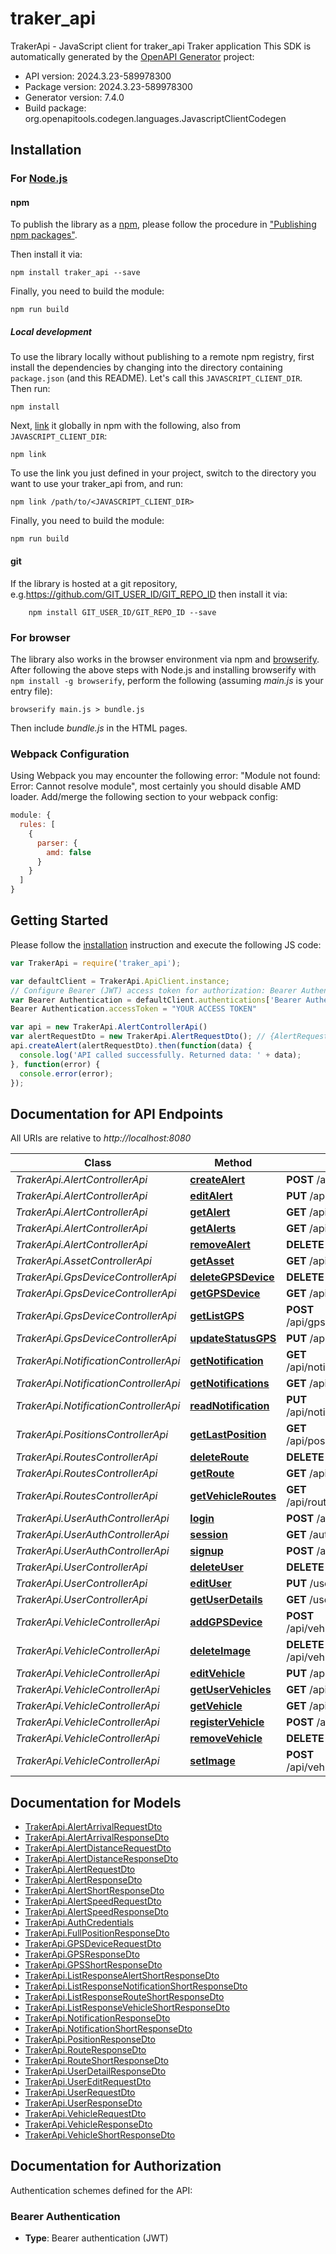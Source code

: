 # traker_api

TrakerApi - JavaScript client for traker_api
Traker application
This SDK is automatically generated by the [OpenAPI Generator](https://openapi-generator.tech) project:

- API version: 2024.3.23-589978300
- Package version: 2024.3.23-589978300
- Generator version: 7.4.0
- Build package: org.openapitools.codegen.languages.JavascriptClientCodegen

## Installation

### For [Node.js](https://nodejs.org/)

#### npm

To publish the library as a [npm](https://www.npmjs.com/), please follow the procedure in ["Publishing npm packages"](https://docs.npmjs.com/getting-started/publishing-npm-packages).

Then install it via:

```shell
npm install traker_api --save
```

Finally, you need to build the module:

```shell
npm run build
```

##### Local development

To use the library locally without publishing to a remote npm registry, first install the dependencies by changing into the directory containing `package.json` (and this README). Let's call this `JAVASCRIPT_CLIENT_DIR`. Then run:

```shell
npm install
```

Next, [link](https://docs.npmjs.com/cli/link) it globally in npm with the following, also from `JAVASCRIPT_CLIENT_DIR`:

```shell
npm link
```

To use the link you just defined in your project, switch to the directory you want to use your traker_api from, and run:

```shell
npm link /path/to/<JAVASCRIPT_CLIENT_DIR>
```

Finally, you need to build the module:

```shell
npm run build
```

#### git

If the library is hosted at a git repository, e.g.https://github.com/GIT_USER_ID/GIT_REPO_ID
then install it via:

```shell
    npm install GIT_USER_ID/GIT_REPO_ID --save
```

### For browser

The library also works in the browser environment via npm and [browserify](http://browserify.org/). After following
the above steps with Node.js and installing browserify with `npm install -g browserify`,
perform the following (assuming *main.js* is your entry file):

```shell
browserify main.js > bundle.js
```

Then include *bundle.js* in the HTML pages.

### Webpack Configuration

Using Webpack you may encounter the following error: "Module not found: Error:
Cannot resolve module", most certainly you should disable AMD loader. Add/merge
the following section to your webpack config:

```javascript
module: {
  rules: [
    {
      parser: {
        amd: false
      }
    }
  ]
}
```

## Getting Started

Please follow the [installation](#installation) instruction and execute the following JS code:

```javascript
var TrakerApi = require('traker_api');

var defaultClient = TrakerApi.ApiClient.instance;
// Configure Bearer (JWT) access token for authorization: Bearer Authentication
var Bearer Authentication = defaultClient.authentications['Bearer Authentication'];
Bearer Authentication.accessToken = "YOUR ACCESS TOKEN"

var api = new TrakerApi.AlertControllerApi()
var alertRequestDto = new TrakerApi.AlertRequestDto(); // {AlertRequestDto} 
api.createAlert(alertRequestDto).then(function(data) {
  console.log('API called successfully. Returned data: ' + data);
}, function(error) {
  console.error(error);
});


```

## Documentation for API Endpoints

All URIs are relative to *http://localhost:8080*

Class | Method | HTTP request | Description
------------ | ------------- | ------------- | -------------
*TrakerApi.AlertControllerApi* | [**createAlert**](docs/AlertControllerApi.md#createAlert) | **POST** /api/alert | 
*TrakerApi.AlertControllerApi* | [**editAlert**](docs/AlertControllerApi.md#editAlert) | **PUT** /api/alert/{alertId} | 
*TrakerApi.AlertControllerApi* | [**getAlert**](docs/AlertControllerApi.md#getAlert) | **GET** /api/alert/{alertId} | 
*TrakerApi.AlertControllerApi* | [**getAlerts**](docs/AlertControllerApi.md#getAlerts) | **GET** /api/alert | 
*TrakerApi.AlertControllerApi* | [**removeAlert**](docs/AlertControllerApi.md#removeAlert) | **DELETE** /api/alert/{alertId} | 
*TrakerApi.AssetControllerApi* | [**getAsset**](docs/AssetControllerApi.md#getAsset) | **GET** /api/asset/{assetId} | 
*TrakerApi.GpsDeviceControllerApi* | [**deleteGPSDevice**](docs/GpsDeviceControllerApi.md#deleteGPSDevice) | **DELETE** /api/gps/{gpsId} | 
*TrakerApi.GpsDeviceControllerApi* | [**getGPSDevice**](docs/GpsDeviceControllerApi.md#getGPSDevice) | **GET** /api/gps/{gpsId} | 
*TrakerApi.GpsDeviceControllerApi* | [**getListGPS**](docs/GpsDeviceControllerApi.md#getListGPS) | **POST** /api/gps/vehicle/{vehicleId} | 
*TrakerApi.GpsDeviceControllerApi* | [**updateStatusGPS**](docs/GpsDeviceControllerApi.md#updateStatusGPS) | **PUT** /api/gps/{gpsId} | 
*TrakerApi.NotificationControllerApi* | [**getNotification**](docs/NotificationControllerApi.md#getNotification) | **GET** /api/notification/{notificationId} | 
*TrakerApi.NotificationControllerApi* | [**getNotifications**](docs/NotificationControllerApi.md#getNotifications) | **GET** /api/notification | 
*TrakerApi.NotificationControllerApi* | [**readNotification**](docs/NotificationControllerApi.md#readNotification) | **PUT** /api/notification/{notificationId} | 
*TrakerApi.PositionsControllerApi* | [**getLastPosition**](docs/PositionsControllerApi.md#getLastPosition) | **GET** /api/position/vehicle/{vehicleId} | 
*TrakerApi.RoutesControllerApi* | [**deleteRoute**](docs/RoutesControllerApi.md#deleteRoute) | **DELETE** /api/route/{routeId} | 
*TrakerApi.RoutesControllerApi* | [**getRoute**](docs/RoutesControllerApi.md#getRoute) | **GET** /api/route/{routeId} | 
*TrakerApi.RoutesControllerApi* | [**getVehicleRoutes**](docs/RoutesControllerApi.md#getVehicleRoutes) | **GET** /api/route/vehicle/{vehicleId} | 
*TrakerApi.UserAuthControllerApi* | [**login**](docs/UserAuthControllerApi.md#login) | **POST** /auth/user/login | 
*TrakerApi.UserAuthControllerApi* | [**session**](docs/UserAuthControllerApi.md#session) | **GET** /auth/user/session | 
*TrakerApi.UserAuthControllerApi* | [**signup**](docs/UserAuthControllerApi.md#signup) | **POST** /auth/user | 
*TrakerApi.UserControllerApi* | [**deleteUser**](docs/UserControllerApi.md#deleteUser) | **DELETE** /user | 
*TrakerApi.UserControllerApi* | [**editUser**](docs/UserControllerApi.md#editUser) | **PUT** /user | 
*TrakerApi.UserControllerApi* | [**getUserDetails**](docs/UserControllerApi.md#getUserDetails) | **GET** /user | 
*TrakerApi.VehicleControllerApi* | [**addGPSDevice**](docs/VehicleControllerApi.md#addGPSDevice) | **POST** /api/vehicle/{vehicleId}/device | 
*TrakerApi.VehicleControllerApi* | [**deleteImage**](docs/VehicleControllerApi.md#deleteImage) | **DELETE** /api/vehicle/{vehicleId}/image | 
*TrakerApi.VehicleControllerApi* | [**editVehicle**](docs/VehicleControllerApi.md#editVehicle) | **PUT** /api/vehicle/{vehicleId} | 
*TrakerApi.VehicleControllerApi* | [**getUserVehicles**](docs/VehicleControllerApi.md#getUserVehicles) | **GET** /api/vehicle | 
*TrakerApi.VehicleControllerApi* | [**getVehicle**](docs/VehicleControllerApi.md#getVehicle) | **GET** /api/vehicle/{vehicleId} | 
*TrakerApi.VehicleControllerApi* | [**registerVehicle**](docs/VehicleControllerApi.md#registerVehicle) | **POST** /api/vehicle | 
*TrakerApi.VehicleControllerApi* | [**removeVehicle**](docs/VehicleControllerApi.md#removeVehicle) | **DELETE** /api/vehicle/{vehicleId} | 
*TrakerApi.VehicleControllerApi* | [**setImage**](docs/VehicleControllerApi.md#setImage) | **POST** /api/vehicle/{vehicleId}/image | 


## Documentation for Models

 - [TrakerApi.AlertArrivalRequestDto](docs/AlertArrivalRequestDto.md)
 - [TrakerApi.AlertArrivalResponseDto](docs/AlertArrivalResponseDto.md)
 - [TrakerApi.AlertDistanceRequestDto](docs/AlertDistanceRequestDto.md)
 - [TrakerApi.AlertDistanceResponseDto](docs/AlertDistanceResponseDto.md)
 - [TrakerApi.AlertRequestDto](docs/AlertRequestDto.md)
 - [TrakerApi.AlertResponseDto](docs/AlertResponseDto.md)
 - [TrakerApi.AlertShortResponseDto](docs/AlertShortResponseDto.md)
 - [TrakerApi.AlertSpeedRequestDto](docs/AlertSpeedRequestDto.md)
 - [TrakerApi.AlertSpeedResponseDto](docs/AlertSpeedResponseDto.md)
 - [TrakerApi.AuthCredentials](docs/AuthCredentials.md)
 - [TrakerApi.FullPositionResponseDto](docs/FullPositionResponseDto.md)
 - [TrakerApi.GPSDeviceRequestDto](docs/GPSDeviceRequestDto.md)
 - [TrakerApi.GPSResponseDto](docs/GPSResponseDto.md)
 - [TrakerApi.GPSShortResponseDto](docs/GPSShortResponseDto.md)
 - [TrakerApi.ListResponseAlertShortResponseDto](docs/ListResponseAlertShortResponseDto.md)
 - [TrakerApi.ListResponseNotificationShortResponseDto](docs/ListResponseNotificationShortResponseDto.md)
 - [TrakerApi.ListResponseRouteShortResponseDto](docs/ListResponseRouteShortResponseDto.md)
 - [TrakerApi.ListResponseVehicleShortResponseDto](docs/ListResponseVehicleShortResponseDto.md)
 - [TrakerApi.NotificationResponseDto](docs/NotificationResponseDto.md)
 - [TrakerApi.NotificationShortResponseDto](docs/NotificationShortResponseDto.md)
 - [TrakerApi.PositionResponseDto](docs/PositionResponseDto.md)
 - [TrakerApi.RouteResponseDto](docs/RouteResponseDto.md)
 - [TrakerApi.RouteShortResponseDto](docs/RouteShortResponseDto.md)
 - [TrakerApi.UserDetailResponseDto](docs/UserDetailResponseDto.md)
 - [TrakerApi.UserEditRequestDto](docs/UserEditRequestDto.md)
 - [TrakerApi.UserRequestDto](docs/UserRequestDto.md)
 - [TrakerApi.UserResponseDto](docs/UserResponseDto.md)
 - [TrakerApi.VehicleRequestDto](docs/VehicleRequestDto.md)
 - [TrakerApi.VehicleResponseDto](docs/VehicleResponseDto.md)
 - [TrakerApi.VehicleShortResponseDto](docs/VehicleShortResponseDto.md)


## Documentation for Authorization


Authentication schemes defined for the API:
### Bearer Authentication

- **Type**: Bearer authentication (JWT)

